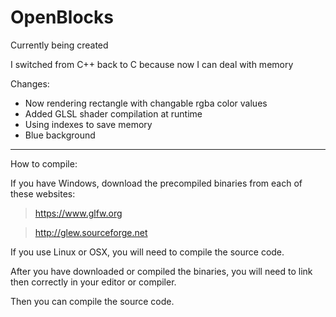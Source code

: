# OpenBlocks



Currently being created

I switched from C++ back to C because now I can deal with memory

Changes:
- Now rendering rectangle with changable rgba color values
- Added GLSL shader compilation at runtime
- Using indexes to save memory
- Blue background



---

How to compile:

If you have Windows, download the precompiled binaries from each of these websites:

>https://www.glfw.org

>http://glew.sourceforge.net

If you use Linux or OSX, you will need to compile the source code.


After you have downloaded or compiled the binaries, you will need to link then correctly in your editor or compiler.

Then you can compile the source code.
